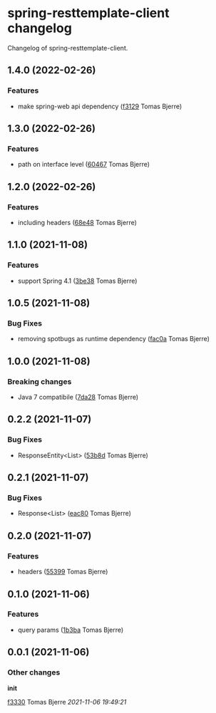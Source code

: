 # spring-resttemplate-client changelog

Changelog of spring-resttemplate-client.

## 1.4.0 (2022-02-26)



### Features

-  make spring-web api dependency ([f3129](https://github.com/tomasbjerre/spring-resttemplate-client/commit/f31297bd0fc1522) Tomas Bjerre)  





## 1.3.0 (2022-02-26)



### Features

-  path on interface level ([60467](https://github.com/tomasbjerre/spring-resttemplate-client/commit/60467b717d9a9c0) Tomas Bjerre)  





## 1.2.0 (2022-02-26)



### Features

-  including headers ([68e48](https://github.com/tomasbjerre/spring-resttemplate-client/commit/68e482b982a3a4b) Tomas Bjerre)  





## 1.1.0 (2021-11-08)



### Features

-  support Spring 4.1 ([3be38](https://github.com/tomasbjerre/spring-resttemplate-client/commit/3be3880dd00abe7) Tomas Bjerre)  





## 1.0.5 (2021-11-08)





### Bug Fixes

-  removing spotbugs as runtime dependency ([fac0a](https://github.com/tomasbjerre/spring-resttemplate-client/commit/fac0a0056cebf4e) Tomas Bjerre)  



## 1.0.0 (2021-11-08)

### Breaking changes

-  Java 7 compatibile ([7da28](https://github.com/tomasbjerre/spring-resttemplate-client/commit/7da28b3ece2c3a8) Tomas Bjerre)  







## 0.2.2 (2021-11-07)





### Bug Fixes

-  ResponseEntity<List<X>> ([53b8d](https://github.com/tomasbjerre/spring-resttemplate-client/commit/53b8d19615a89d1) Tomas Bjerre)  



## 0.2.1 (2021-11-07)





### Bug Fixes

-  Response<List<X>> ([eac80](https://github.com/tomasbjerre/spring-resttemplate-client/commit/eac80b520f40f0c) Tomas Bjerre)  



## 0.2.0 (2021-11-07)



### Features

-  headers ([55399](https://github.com/tomasbjerre/spring-resttemplate-client/commit/55399d586e82eca) Tomas Bjerre)  





## 0.1.0 (2021-11-06)



### Features

-  query params ([1b3ba](https://github.com/tomasbjerre/spring-resttemplate-client/commit/1b3bac7d6fe4044) Tomas Bjerre)  





## 0.0.1 (2021-11-06)







### Other changes

**init**


[f3330](https://github.com/tomasbjerre/spring-resttemplate-client/commit/f3330ade6bcf13f) Tomas Bjerre *2021-11-06 19:49:21*


